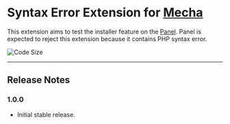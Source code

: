 Syntax Error Extension for [Mecha](https://github.com/mecha-cms/mecha)
======================================================================

This extension aims to test the installer feature on the [Panel](https://github.com/mecha-cms/x.panel). Panel is expected to reject this extension because it contains PHP syntax error.

![Code Size](https://img.shields.io/github/languages/code-size/mecha-cms/x.syntax-error?color=%23444&style=for-the-badge)

---

Release Notes
-------------

### 1.0.0

 - Initial stable release.